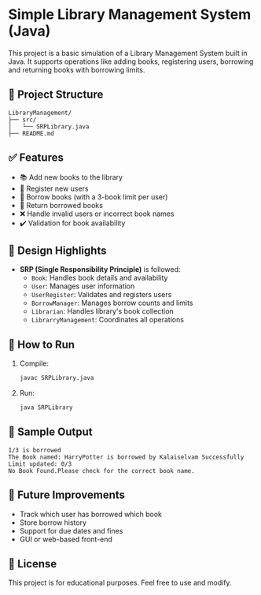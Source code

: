 
# Simple Library Management System (Java)

This project is a basic simulation of a Library Management System built in Java. It supports operations like adding books, registering users, borrowing and returning books with borrowing limits.

## 📂 Project Structure

```
LibraryManagement/
├── src/
│   └── SRPLibrary.java
├── README.md
```

## ✅ Features

- 📚 Add new books to the library
- 👥 Register new users
- 📖 Borrow books (with a 3-book limit per user)
- 🔁 Return borrowed books
- ❌ Handle invalid users or incorrect book names
- ✔️ Validation for book availability

## 🧠 Design Highlights

- **SRP (Single Responsibility Principle)** is followed:
  - `Book`: Handles book details and availability
  - `User`: Manages user information
  - `UserRegister`: Validates and registers users
  - `BorrowManager`: Manages borrow counts and limits
  - `Librarian`: Handles library's book collection
  - `LibrarryManagement`: Coordinates all operations

## 🚀 How to Run

1. Compile:
    ```bash
    javac SRPLibrary.java
    ```

2. Run:
    ```bash
    java SRPLibrary
    ```

## 📌 Sample Output

```text
1/3 is borrowed
The Book named: HarryPotter is borrowed by Kalaiselvam Successfully
Limit updated: 0/3
No Book Found.Please check for the correct book name.
```

## 🔧 Future Improvements

- Track which user has borrowed which book
- Store borrow history
- Support for due dates and fines
- GUI or web-based front-end

## 📄 License

This project is for educational purposes. Feel free to use and modify.
